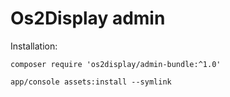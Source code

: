 # Os2Display admin

Installation:

```
composer require 'os2display/admin-bundle:^1.0'
```

```
app/console assets:install --symlink
```

